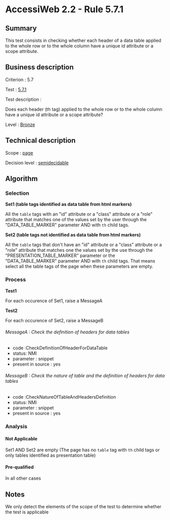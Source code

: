# AccessiWeb 2.2 - Rule  5.7.1

## Summary

This test consists in checking whether each header of a data table
applied to the whole row or to the whole column have a unique id
attribute or a scope attribute.

## Business description

Criterion : 5.7

Test : [5.7.1](http://accessiweb.org/index.php/accessiweb-22-english-version.html#test-5-7-1)

Test description :

Does each header (th tag) applied to the whole row or to the whole
column have a unique id attribute or a scope attribute?

Level : [Bronze](/en/category/rules-design/accessiweb-11/level/bronze)

## Technical description

Scope : [page](/en/category/rules-design/accessiweb-11/scope/page)

Decision level :
[semidecidable](/en/category/rules-design/accessiweb-11/decision-level/semidecidable)

## Algorithm

### Selection

**Set1 (table tags identified as data table from html markers)**

All the `table` tags with an "id" attribute or a "class" attribute or a
"role" attribute that matches one of the values set by the user through
the "DATA\_TABLE\_MARKER" parameter AND with `th` child tags.

**Set2 (table tags not identified as data table from html markers)**

All the `table` tags that don't have an "id" attribute or a "class"
attribute or a "role" attribute that matches one the values set by the
use through the "PRESENTATION\_TABLE\_MARKER" parameter or the
"DATA\_TABLE\_MARKER" parameter AND with `th` child tags. That means
select all the table tags of the page when these parameters are empty.

### Process

**Test1**

For each occurence of Set1, raise a MessageA

**Test2**

For each occurence of Set2, raise a MessageB

###### MessageA : Check the definition of headers for data tables

-   code :CheckDefinitionOfHeaderForDataTable
-   status: NMI
-   parameter : snippet
-   present in source : yes

###### MessageB : Check the nature of table and the definition of headers for data tables

-   code :CheckNatureOfTableAndHeadersDefinition
-   status: NMI
-   parameter : snippet
-   present in source : yes

### Analysis

#### Not Applicable

Set1 AND Set2 are empty (The page has no `table` tag with `th` child
tags or only tables identified as presentation table)

#### Pre-qualified

In all other cases

## Notes

We only detect the elements of the scope of the test to determine
whether the test is applicable
